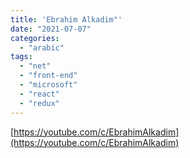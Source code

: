```yaml
---
title: 'Ebrahim Alkadim"'
date: "2021-07-07"
categories:
  - "arabic"
tags:
  - "net"
  - "front-end"
  - "microsoft"
  - "react"
  - "redux"
---
```


[https://youtube.com/c/EbrahimAlkadim](https://youtube.com/c/EbrahimAlkadim)
